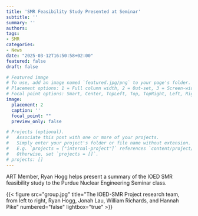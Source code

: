 ```yaml
---
title: 'SMR Feasibility Study Presented at Seminar'
subtitle: ''
summary: ''
authors:
tags:
- SMR
categories:
- News
date: "2025-03-12T16:50:58+02:00"
featured: false
draft: false

# Featured image
# To use, add an image named `featured.jpg/png` to your page's folder.
# Placement options: 1 = Full column width, 2 = Out-set, 3 = Screen-width
# Focal point options: Smart, Center, TopLeft, Top, TopRight, Left, Right, BottomLeft, Bottom, BottomRight
image:
  placement: 2
  caption: ''
  focal_point: ""
  preview_only: false

# Projects (optional).
#   Associate this post with one or more of your projects.
#   Simply enter your project's folder or file name without extension.
#   E.g. `projects = ["internal-project"]` references `content/project/deep-learning/index.md`.
#   Otherwise, set `projects = []`.
# projects: []
---
```


ART Member, Ryan Hogg helps present a summary of the IOED SMR feasibility study to the Purdue Nuclear Engineering Seminar class. 

{{< figure src="group.jpg" title="The IOED-SMR Project research team, from left to right, Ryan Hogg, Jonah Lau, William Richards, and Hannah Pike" numbered="false" lightbox="true" >}}